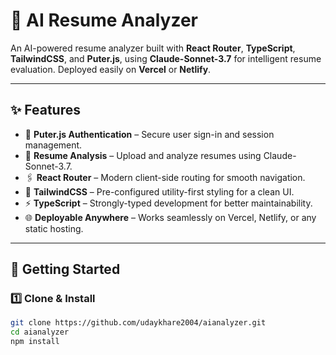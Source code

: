 # 🧠 AI Resume Analyzer

An AI-powered resume analyzer built with **React Router**, **TypeScript**, **TailwindCSS**, and **Puter.js**, using **Claude-Sonnet-3.7** for intelligent resume evaluation. Deployed easily on **Vercel** or **Netlify**.

---

## ✨ Features

- 🔑 **Puter.js Authentication** – Secure user sign-in and session management.  
- 🧾 **Resume Analysis** – Upload and analyze resumes using Claude-Sonnet-3.7.  
- 🖇 **React Router** – Modern client-side routing for smooth navigation.  
- 🎨 **TailwindCSS** – Pre-configured utility-first styling for a clean UI.  
- ⚡ **TypeScript** – Strongly-typed development for better maintainability.  
- 🌐 **Deployable Anywhere** – Works seamlessly on Vercel, Netlify, or any static hosting.  

---

## 🚀 Getting Started

### 1️⃣ Clone & Install
```bash
git clone https://github.com/udaykhare2004/aianalyzer.git
cd aianalyzer
npm install
